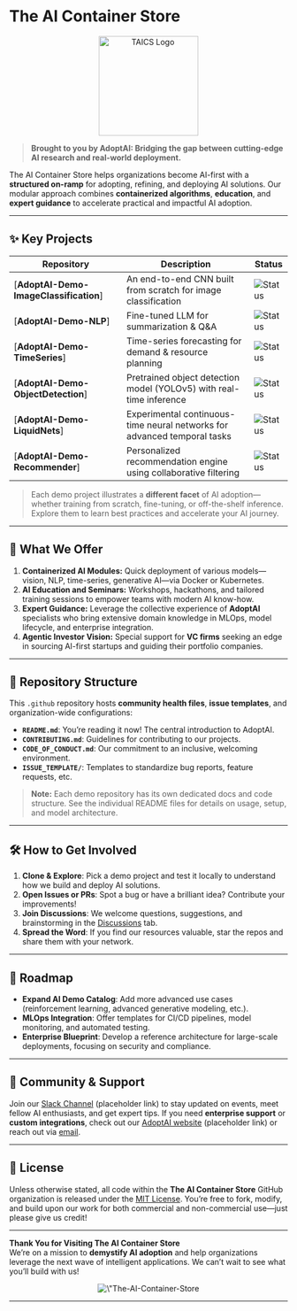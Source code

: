 # The AI Container Store

<p align="center">
  <img src="https://user-images.githubusercontent.com/placeholder/logo.png" alt="TAICS Logo" width="180"/>
</p>

> **Brought to you by AdoptAI: Bridging the gap between cutting-edge AI research and real-world deployment.**  

The AI Container Store helps organizations become AI-first with a **structured on-ramp** for adopting, refining, and deploying AI solutions. Our modular approach combines **containerized algorithms**, **education**, and **expert guidance** to accelerate practical and impactful AI adoption.

---

## ✨ Key Projects

| Repository | Description | Status |
|------------|-------------|--------|
| [**AdoptAI-Demo-ImageClassification**] | An end-to-end CNN built from scratch for image classification | ![Status][status-badge] |
| [**AdoptAI-Demo-NLP**] | Fine-tuned LLM for summarization & Q&A | ![Status][status-badge] |
| [**AdoptAI-Demo-TimeSeries**] | Time-series forecasting for demand & resource planning | ![Status][status-badge] |
| [**AdoptAI-Demo-ObjectDetection**] | Pretrained object detection model (YOLOv5) with real-time inference | ![Status][status-badge] |
| [**AdoptAI-Demo-LiquidNets**] | Experimental continuous-time neural networks for advanced temporal tasks | ![Status][status-badge] |
| [**AdoptAI-Demo-Recommender**] | Personalized recommendation engine using collaborative filtering | ![Status][status-badge] |

> Each demo project illustrates a **different facet** of AI adoption—whether training from scratch, fine-tuning, or off-the-shelf inference. Explore them to learn best practices and accelerate your AI journey.

---

## 🚀 What We Offer

1. **Containerized AI Modules:** Quick deployment of various models—vision, NLP, time-series, generative AI—via Docker or Kubernetes.  
2. **AI Education and Seminars:** Workshops, hackathons, and tailored training sessions to empower teams with modern AI know-how.  
3. **Expert Guidance:** Leverage the collective experience of **AdoptAI** specialists who bring extensive domain knowledge in MLOps, model lifecycle, and enterprise integration.  
4. **Agentic Investor Vision:** Special support for **VC firms** seeking an edge in sourcing AI-first startups and guiding their portfolio companies.

---

## 📁 Repository Structure

This `.github` repository hosts **community health files**, **issue templates**, and organization-wide configurations:

- **`README.md`**: You’re reading it now! The central introduction to AdoptAI.  
- **`CONTRIBUTING.md`**: Guidelines for contributing to our projects.  
- **`CODE_OF_CONDUCT.md`**: Our commitment to an inclusive, welcoming environment.  
- **`ISSUE_TEMPLATE/`**: Templates to standardize bug reports, feature requests, etc.

> **Note:** Each demo repository has its own dedicated docs and code structure. See the individual README files for details on usage, setup, and model architecture.

---

## 🛠 How to Get Involved

1. **Clone & Explore**: Pick a demo project and test it locally to understand how we build and deploy AI solutions.  
2. **Open Issues or PRs**: Spot a bug or have a brilliant idea? Contribute your improvements!  
3. **Join Discussions**: We welcome questions, suggestions, and brainstorming in the [Discussions](https://github.com/AdoptAI/.github/discussions) tab.  
4. **Spread the Word**: If you find our resources valuable, star the repos and share them with your network.

---

## 🧭 Roadmap

- **Expand AI Demo Catalog**: Add more advanced use cases (reinforcement learning, advanced generative modeling, etc.).  
- **MLOps Integration**: Offer templates for CI/CD pipelines, model monitoring, and automated testing.  
- **Enterprise Blueprint**: Develop a reference architecture for large-scale deployments, focusing on security and compliance.

---

## 👥 Community & Support

Join our [Slack Channel](#) (placeholder link) to stay updated on events, meet fellow AI enthusiasts, and get expert tips. If you need **enterprise support** or **custom integrations**, check out our [AdoptAI website](#) (placeholder link) or reach out via [email](mailto:contact@adoptai.org).

---

## 📜 License

Unless otherwise stated, all code within the **The AI Container Store** GitHub organization is released under the [MIT License](./LICENSE). You’re free to fork, modify, and build upon our work for both commercial and non-commercial use—just please give us credit!

---

**Thank You for Visiting The AI Container Store**  
We’re on a mission to **demystify AI adoption** and help organizations leverage the next wave of intelligent applications. We can’t wait to see what you’ll build with us!

<p align="center">
  <img src=\"https://user-images.githubusercontent.com/placeholder/demologo.png\" alt=\"The-AI-Container-Store Demo\" width=\"300\"/>
</p>

---

<!-- Badges (Optional) -->
[status-badge]: https://img.shields.io/badge/status-active-brightgreen.svg
